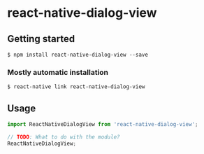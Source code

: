 # react-native-dialog-view

## Getting started

`$ npm install react-native-dialog-view --save`

### Mostly automatic installation

`$ react-native link react-native-dialog-view`

## Usage
```javascript
import ReactNativeDialogView from 'react-native-dialog-view';

// TODO: What to do with the module?
ReactNativeDialogView;
```
